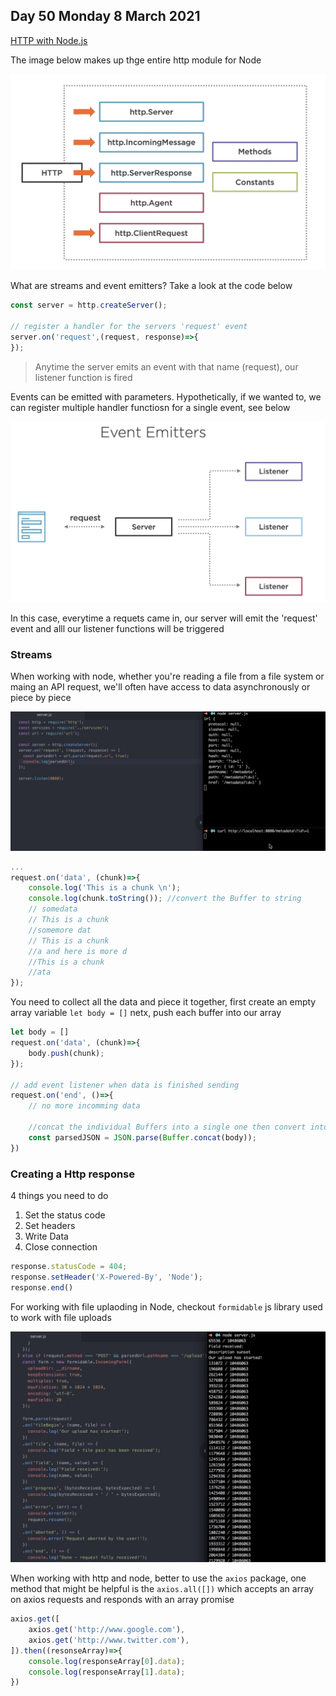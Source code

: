 ## Day 50 Monday 8 March 2021

[HTTP with Node.js](https://app.pluralsight.com/library/courses/http-with-nodejs/table-of-contents)

The image below makes up thge entire http module for Node

![Http module](https://github.com/EOjeah/100DaysOfCode/blob/main/8-wk/images/http_module.png)

What are streams and event emitters? Take a look at the code below
```javascript
const server = http.createServer();

// register a handler for the servers 'request' event
server.on('request',(request, response)=>{
}); 

```
> Anytime the server emits an event with that name (request), our listener function is fired

Events can be emitted with parameters. Hypothetically, if we wanted to, we can register multiple handler functiosn for a single event, see below

![Event emitters](https://github.com/EOjeah/100DaysOfCode/blob/main/8-wk/images/event_emitters.png)

In this case, everytime a requets came in, our server will emit the 'request' event and alll our listener functions will be triggered

### Streams
When working with node, whether you're reading a file from a file system or maing an API request, we'll often have access to data asynchronously or piece by piece

![Node url](https://github.com/EOjeah/100DaysOfCode/blob/main/8-wk/images/url_module.png)

```javascript
...
request.on('data', (chunk)=>{
    console.log('This is a chunk \n');
    console.log(chunk.toString()); //convert the Buffer to string
    // somedata 
    // This is a chunk
    //somemore dat
    // This is a chunk
    //a and here is more d
    //This is a chunk 
    //ata
});
```
You need to collect all the data and piece it together, first create an empty array variable
`let body = []` netx, push each buffer into our array

```javascript
let body = []
request.on('data', (chunk)=>{
    body.push(chunk);
});

// add event listener when data is finished sending
request.on('end', ()=>{
    // no more incomming data

    //concat the individual Buffers into a single one then convert into a javascipt object with JSON.parse
    const parsedJSON = JSON.parse(Buffer.concat(body));
})
```

### Creating a Http response
4 things you need to do
1. Set the status code
2. Set headers
3. Write Data
4. Close connection

```javascript
response.statusCode = 404;
response.setHeader('X-Powered-By', 'Node');
response.end()
```

For working with file uplaoding in Node, checkout `formidable` js library used to work with file uploads

![Sungle file upload](https://github.com/EOjeah/100DaysOfCode/blob/main/8-wk/images/single_file_upload.png)

When working with http and node, better to use the `axios` package,
one method that might be helpful is the `axios.all([])` which accepts an array on axios requests and responds with an array promise

```javascript
axios.get([
    axios.get('http://www.google.com'),
    axios.get('http://www.twitter.com'),
]).then((resonseArray)=>{
    console.log(responseArray[0].data);
    console.log(responseArray[1].data);
})
```
